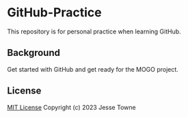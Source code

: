 # GitHub-Practice
This repository is for personal practice when learning GitHub.

## Background
Get started with GitHub and get ready for the MOGO project.

## License
[MIT License](https://github.com/JesseTowne/GitHub-Practice/blob/main/LICENSE) Copyright (c) 2023 Jesse Towne